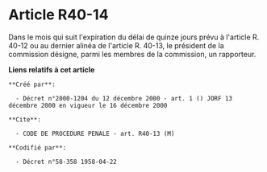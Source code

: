 # Article R40-14

Dans le mois qui suit l'expiration du délai de quinze jours prévu à l'article R. 40-12 ou au dernier alinéa de l'article R.
40-13, le président de la commission désigne, parmi les membres de la commission, un rapporteur.

**Liens relatifs à cet article**

	**Créé par**:

	  - Décret n°2000-1204 du 12 décembre 2000 - art. 1 () JORF 13 décembre 2000 en vigueur le 16 décembre 2000

	**Cite**:

	  - CODE DE PROCEDURE PENALE - art. R40-13 (M)

	**Codifié par**:

	  - Décret n°58-358 1958-04-22
